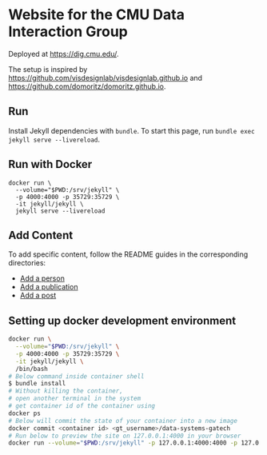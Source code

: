 # Website for the CMU Data Interaction Group

Deployed at https://dig.cmu.edu/.

The setup is inspired by https://github.com/visdesignlab/visdesignlab.github.io and https://github.com/domoritz/domoritz.github.io. 

## Run

Install Jekyll dependencies with `bundle`. To start this page, run `bundle exec jekyll serve --livereload`.

## Run with Docker

```
docker run \
  --volume="$PWD:/srv/jekyll" \
  -p 4000:4000 -p 35729:35729 \
  -it jekyll/jekyll \
  jekyll serve --livereload
```

## Add Content

To add specific content, follow the README guides in the corresponding directories:

* [Add a person](_people)
* [Add a publication](_publications)
* [Add a post](_posts)

## Setting up docker development environment

```bash
docker run \
  --volume="$PWD:/srv/jekyll" \
  -p 4000:4000 -p 35729:35729 \
  -it jekyll/jekyll \
  /bin/bash
# Below command inside container shell
$ bundle install
# Without killing the container,
# open another terminal in the system
# get container id of the container using 
docker ps
# Below will commit the state of your container into a new image 
docker commit <container id> <gt_username>/data-systems-gatech
# Run below to preview the site on 127.0.0.1:4000 in your browser
docker run --volume="$PWD:/srv/jekyll" -p 127.0.0.1:4000:4000 -p 127.0.0.1:35729:35729 -it <gt_username>/data-systems-gatech jekyll serve --livereload
```